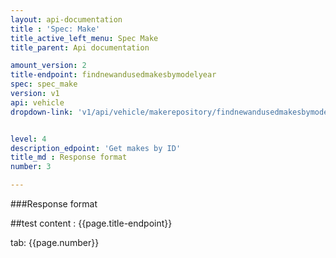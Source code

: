 ```yaml
---
layout: api-documentation
title : 'Spec: Make'
title_active_left_menu: Spec Make
title_parent: Api documentation

amount_version: 2
title-endpoint: findnewandusedmakesbymodelyear
spec: spec_make
version: v1
api: vehicle
dropdown-link: 'v1/api/vehicle/makerepository/findnewandusedmakesbymodelyear'


level: 4
description_edpoint: 'Get makes by ID'
title_md : Response format
number: 3

---
```


###Response format

##test content : {{page.title-endpoint}} 

tab: {{page.number}}